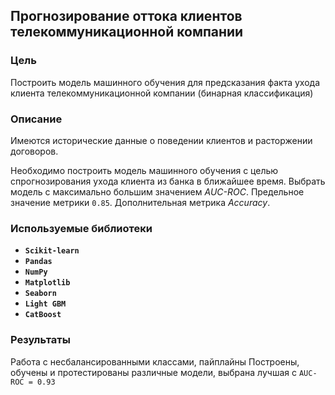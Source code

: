 ## Прогнозирование оттока клиентов телекоммуникационной компании

### Цель

Построить модель машинного обучения для предсказания факта ухода клиента телекоммуникационной компании (бинарная классификация)

### Описание

Имеются исторические данные о поведении клиентов и расторжении договоров. 

Необходимо построить модель машинного обучения с целью спрогнозирования ухода клиента из банка в ближайшее время. Выбрать модель с максимально большим значением *AUC-ROC*. Предельное значение метрики `0.85`. Дополнительная метрика *Accuracy*.

### Используемые библиотеки
- **`Scikit-learn`**
- **`Pandas`**
- **`NumPy`**
- **`Matplotlib`**
- **`Seaborn`**
- **`Light GBM`**
- **`CatBoost`**

### Результаты

Работа с несбалансированными классами, пайплайны
Построены, обучены и протестированы различные модели, выбрана лучшая с `AUC-ROC = 0.93`

